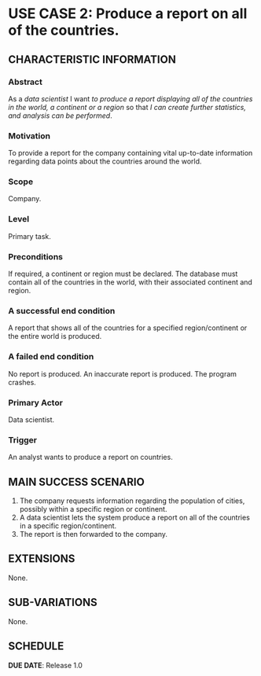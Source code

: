 
# USE CASE 2: Produce a report on all of the countries.

## CHARACTERISTIC INFORMATION

### Abstract

As a *data scientist* I want *to produce a report displaying all of the countries in the world, a continent or a region* so that *I can create further statistics, and analysis can be performed*.

### Motivation
To provide a report for the company containing vital up-to-date information regarding data points about the countries around the world.

### Scope

Company.

### Level

Primary task.

### Preconditions

If required, a continent or region must be declared. The database must contain all of the countries in the world, with their associated continent and region.

### A successful end condition

A report that shows all of the countries for a specified region/continent or the entire world is produced.

### A failed end condition

No report is produced. An inaccurate report is produced. The program crashes.

### Primary Actor

Data scientist.

### Trigger

An analyst wants to produce a report on countries.

## MAIN SUCCESS SCENARIO

1. The company requests information regarding the population of cities, possibly within a specific region or continent.
2. A data scientist lets the system produce a report on all of the countries in a specific region/continent.
3. The report is then forwarded to the company.

## EXTENSIONS

None.

## SUB-VARIATIONS

None.

## SCHEDULE

**DUE DATE**: Release 1.0
